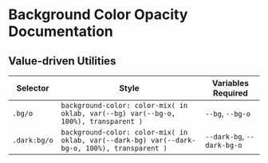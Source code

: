 # Background Color Opacity Documentation

## Value-driven Utilities

| Selector     | Style                                                                                         | Variables Required         |
| ------------ | --------------------------------------------------------------------------------------------- | -------------------------- |
| `.bg/o`      | `background-color: color-mix( in oklab, var(--bg) var(--bg-o, 100%), transparent )`           | `--bg`, `--bg-o`           |
| `.dark:bg/o` | `background-color: color-mix( in oklab, var(--dark-bg) var(--dark-bg-o, 100%), transparent )` | `--dark-bg`, `--dark-bg-o` |
